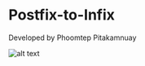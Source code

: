 # Postfix-to-Infix

Developed by Phoomtep Pitakamnuay

![alt text](https://cdn.discordapp.com/attachments/496600846205845504/1084690404223496192/image.png)
